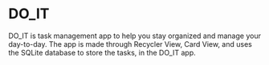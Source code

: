 # DO_IT
DO_IT is task management app to help you stay organized and manage your day-to-day. The app is made through Recycler View, Card View, and uses the SQLite database to store the tasks, in the DO_IT app. 
